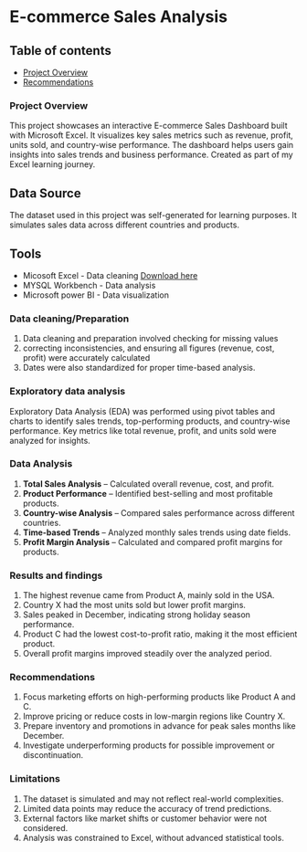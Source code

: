 # E-commerce Sales Analysis

## Table of contents
- [Project Overview](#Project-Overview)
- [Recommendations](#Recommendations)
### Project Overview

This project showcases an interactive E-commerce Sales Dashboard built with Microsoft Excel. It visualizes key sales metrics such as revenue, profit, units sold, and country-wise performance. The dashboard helps users gain insights into sales trends and business performance. Created as part of my Excel learning journey.

## Data Source

The dataset used in this project was self-generated for learning purposes. It simulates sales data across different countries and products.

## Tools
- Micosoft Excel - Data cleaning [Download here](https://microsoft.com)
- MYSQL Workbench - Data analysis
- Microsoft power BI - Data visualization

### Data cleaning/Preparation
1. Data cleaning and preparation involved checking for missing values
2. correcting inconsistencies, and ensuring all figures (revenue, cost, profit) were accurately calculated
3. Dates were also standardized for proper time-based analysis.

### Exploratory data analysis
Exploratory Data Analysis (EDA) was performed using pivot tables and charts to identify sales trends, top-performing products, and country-wise performance. Key metrics like total revenue, profit, and units sold were analyzed for insights.

### Data Analysis
1. **Total Sales Analysis** – Calculated overall revenue, cost, and profit.
2. **Product Performance** – Identified best-selling and most profitable products.
3. **Country-wise Analysis** – Compared sales performance across different countries.
4. **Time-based Trends** – Analyzed monthly sales trends using date fields.
5. **Profit Margin Analysis** – Calculated and compared profit margins for products.

### Results and findings
1. The highest revenue came from Product A, mainly sold in the USA.
2. Country X had the most units sold but lower profit margins.
3. Sales peaked in December, indicating strong holiday season performance.
4. Product C had the lowest cost-to-profit ratio, making it the most efficient product.
5. Overall profit margins improved steadily over the analyzed period.

### Recommendations
1. Focus marketing efforts on high-performing products like Product A and C.
2. Improve pricing or reduce costs in low-margin regions like Country X.
3. Prepare inventory and promotions in advance for peak sales months like December.
4. Investigate underperforming products for possible improvement or discontinuation.

### Limitations
1. The dataset is simulated and may not reflect real-world complexities.
2. Limited data points may reduce the accuracy of trend predictions.
3. External factors like market shifts or customer behavior were not considered.
4. Analysis was constrained to Excel, without advanced statistical tools.










